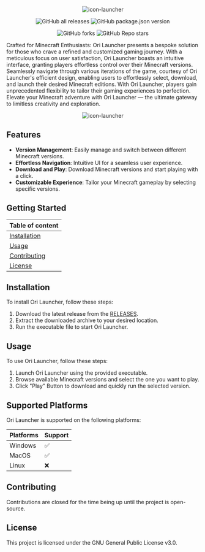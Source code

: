 <p align="center"><img src="https://github.com/ory-on/Ori-Launcher/assets/64766541/feaa654e-e0dc-4fa3-b475-d8e3215ff02d" alt="icon-launcher"></p>

[<p align="center">]()
![GitHub all releases](https://img.shields.io/github/downloads/ory-on/Ori-Launcher/total?style=for-the-badge)
![GitHub package.json version](https://img.shields.io/github/package-json/v/ory-on/Ori-Launcher?style=for-the-badge)
[<p align="center">]()
![GitHub forks](https://img.shields.io/github/forks/ory-on/Ori-Launcher?style=for-the-badge)
![GitHub Repo stars](https://img.shields.io/github/stars/ory-on/Ori-Launcher?style=for-the-badge)

Crafted for Minecraft Enthusiasts: Ori Launcher presents a bespoke solution for those who crave a refined and customized gaming journey. With a meticulous focus on user satisfaction, Ori Launcher boasts an intuitive interface, granting players effortless control over their Minecraft versions. Seamlessly navigate through various iterations of the game, courtesy of Ori Launcher's efficient design, enabling users to effortlessly select, download, and launch their desired Minecraft editions. With Ori Launcher, players gain unprecedented flexibility to tailor their gaming experiences to perfection. Elevate your Minecraft adventure with Ori Launcher — the ultimate gateway to limitless creativity and exploration.

<p align="center"><img src="https://github.com/ory-on/Ori-Launcher/assets/64766541/43600035-c56d-4b1e-b6e7-2442aee30fc8" alt="icon-launcher"></p>

## Features

- **Version Management**: Easily manage and switch between different Minecraft versions.
- **Effortless Navigation**: Intuitive UI for a seamless user experience.
- **Download and Play**: Download Minecraft versions and start playing with a click.
- **Customizable Experience**: Tailor your Minecraft gameplay by selecting specific versions.

## Getting Started
| Table of content |
|----------|
| [Installation](#installation) |
| [Usage](#usage) |
| [Contributing](#contributing) |
| [License](#license) |

## Installation

To install Ori Launcher, follow these steps:

1. Download the latest release from the [RELEASES](https://github.com/ory-on/Ori-Launcher/releases).
2. Extract the downloaded archive to your desired location.
3. Run the executable file to start Ori Launcher.

## Usage

To use Ori Launcher, follow these steps:

1. Launch Ori Launcher using the provided executable.
2. Browse available Minecraft versions and select the one you want to play.
3. Click "Play" Button to download and quickly run the selected version.

## Supported Platforms

Ori Launcher is supported on the following platforms:

| Platforms | Support |
|----------|----------|
| Windows | ✅ |
| MacOS | ✅ |
| Linux | ❌ |
  
## Contributing

Contributions are closed for the time being up until the project is open-source.


## License

This project is licensed under the GNU General Public License v3.0.

